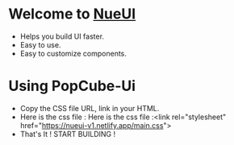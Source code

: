 # Welcome to [NueUI](https://nueui-v1.netlify.app/)


- Helps you build UI faster.
- Easy to use.
- Easy to customize components.

# Using PopCube-Ui
- Copy the CSS file URL, link in your HTML.
- Here is the css file : Here is the css file :&lt;link rel="stylesheet" href="https://nueui-v1.netlify.app/main.css"&gt;
- That's It ! START BUILDING !